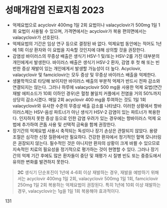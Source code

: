 # 성매개감염 진료지침 2023

* 억제요법으로 acyclovir 400mg 1일 2회 요법이나 valacyclovir가 500mg 1일 1회 요법이 사용될 수 있으며, 가격면에서는 acyclovir가 복용 편의면에서는 valacyclovir가 선호된다.
* 억제요법의 기간은 임상 연구 등으로 결정된 바 없다. 억제요법 동안에는 적어도 1년에 1회 이상 환자와 이 요법을 지속할 것인지에 대해 상의할 것을 권장한다.
* 감염성 바이러스의 무증상 배출은 생식기 HSV-1 및/또는 HSV-2를 가진 대부분의 개인에게서 발생한다. 바이러스 배출은 생식기 HSV-2 환자, 감염 후 첫 해 또는 빈번한 증상 재발이 있는 개인에게서 발생할 가능성이 더 높다. Acyclovir, valacyclovir 및 famciclovir는 모두 증상 및 무증상 바이러스 배출을 억제한다.
* 생물학적으로 타당해 보이지만 바이러스 배출의 부분적 억제가 반드시 전파 감소와 연결되지는 않는다. 그러나 하루에 valacyclovir 500 mg을 사용한 억제 요법(연간 재발 에피소드가 10회 이하인 경우)은 혈청 불일치 커플에서 전염을 거의 50%까지 상당히 감소시켰다. 매일 2회 acyclovir 400 mg을 투여하는 것도 1일 1회 valacyclovir와 유사한 수준의 무증상 배출 감소를 나타냈다. 이러한 상황에서 항바이러스제는 HSV-음성 파트너가 아닌 생식기 HSV-2 감염이 있는 파트너가 복용한다. 인지하지 못한 증상 등으로 인한 감염 우려가 있는 경우에는 항바이러스 억제 요법에 추가하여 콘돔 사용 및 선택적 금욕을 함께 권장한다.
* 장기간의 억제요법 사용시 축적되는 독성이나 장기 손상은 관찰되지 않았다. 용량 조절은 심각한 신장 질환에서만 필요하다. 건강한 환자에서 정기적인 혈액 모니터링은 권장되지 않는다. 필수적인 것은 아니지만 환자의 상황이 크게 바뀔 수 있으므로 지속적인 치료의 필요성을 정기적으로 평가하는 것이 현명할 수 있다. 그러나 장기간의 억제 기간 후에도 많은 환자들이 중단 및 재평가 시 질병 빈도 또는 중증도에서 유의한 변화를 발견하지 못한다.

> **2C**
> 생식기 단순포진이 1년에 4-6회 이상 재발하는 경우, 재발을 예방하기 위해서는 acyclovir 400mg 1일 2회, valacyclovir 500mg 1일 1회, famciclovir 250mg 1일 2회 복용하는 억제요법이 권장된다. 특히 1년에 10회 이상 재발하는 경우, valacyclovir는 1g을 1일 1회 복용해야 효과적이다.

<PAGE>131